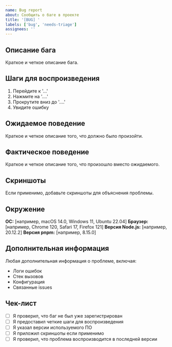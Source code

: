 ```yaml
---
name: Bug report
about: Сообщить о баге в проекте
title: '[BUG] '
labels: ['bug', 'needs-triage']
assignees: ''
---
```


## Описание бага

Краткое и четкое описание бага.

## Шаги для воспроизведения

1. Перейдите к '...'
2. Нажмите на '....'
3. Прокрутите вниз до '....'
4. Увидите ошибку

## Ожидаемое поведение

Краткое и четкое описание того, что должно было произойти.

## Фактическое поведение

Краткое и четкое описание того, что произошло вместо ожидаемого.

## Скриншоты

Если применимо, добавьте скриншоты для объяснения проблемы.

## Окружение

**ОС:** [например, macOS 14.0, Windows 11, Ubuntu 22.04]
**Браузер:** [например, Chrome 120, Safari 17, Firefox 121]
**Версия Node.js:** [например, 20.12.2]
**Версия pnpm:** [например, 8.15.0]

## Дополнительная информация

Любая дополнительная информация о проблеме, включая:

- Логи ошибок
- Стек вызовов
- Конфигурация
- Связанные issues

## Чек-лист

- [ ] Я проверил, что баг не был уже зарегистрирован
- [ ] Я предоставил четкие шаги для воспроизведения
- [ ] Я указал версии используемого ПО
- [ ] Я приложил скриншоты если применимо
- [ ] Я проверил, что проблема воспроизводится в последней версии
